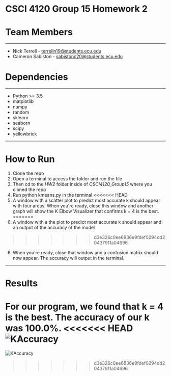 # CSCI 4120 Group 15 Homework 2

# Team Members
___
- Nick Terrell - terrelln19@students.ecu.edu
- Cameron Sabiston - sabistonc20@students.ecu.edu

# Dependencies
___
- Python >= 3.5
- matplotlib
- numpy
- random
- sklearn
- seaborn
- scipy
- yellowbrick
___
# How to Run
1. Clone the repo
2. Open a terminal to access the folder and run the file
3. Then cd to the *HW2* folder inside of *CSCI4120_Group15* where you cloned the repo
4. Run python kmeans.py in the terminal
<<<<<<< HEAD
5. A window with a scatter plot to predict most accurate k should appear with four areas. When you're ready, close this window and another graph will show the K Elbow Visualizer that confirms k = 4 is the best.
=======
5. A window with a the plot to predict most accurate k should appear and an output of the accuracy of the model
>>>>>>> d3e326c0ee6836e9fdef0294dd20437911a04696
6. When you're ready, close that window and a confusion matrix should now appear. The accuracy will output in the terminal.
___
# Results
For our program, we found that k = 4 is the best. The accuracy of our k was 100.0%.
<<<<<<< HEAD
![KAccuracy](https://user-images.githubusercontent.com/94388598/192368297-01b354b4-5a15-4c9d-9c05-43f07432088e.png)
=======
![KAccuracy](https://user-images.githubusercontent.com/94388598/192368297-01b354b4-5a15-4c9d-9c05-43f07432088e.png)
>>>>>>> d3e326c0ee6836e9fdef0294dd20437911a04696
